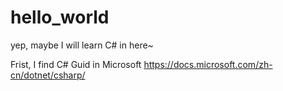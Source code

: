# hello_world

yep, maybe I will learn C# in here~

Frist, I find C# Guid in Microsoft
  https://docs.microsoft.com/zh-cn/dotnet/csharp/
